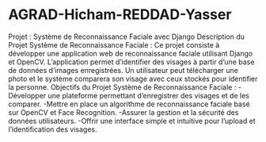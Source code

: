 # AGRAD-Hicham-REDDAD-Yasser
Projet : Système de Reconnaissance Faciale avec Django
Description du Projet Système de Reconnaissance Faciale :
Ce projet consiste à développer une application web de reconnaissance faciale utilisant Django et OpenCV. L’application permet d’identifier des visages à partir d’une base de données d’images enregistrées. Un utilisateur peut télécharger une photo et le système comparera son visage avec ceux stockés pour identifier la personne.
Objectifs du Projet Système de Reconnaissance Faciale :
-Développer une plateforme permettant d’enregistrer des visages et de les comparer.
-Mettre en place un algorithme de reconnaissance faciale basé sur OpenCV et Face Recognition.
-Assurer la gestion et la sécurité des données utilisateurs.
-Offrir une interface simple et intuitive pour l’upload et l’identification des visages.
